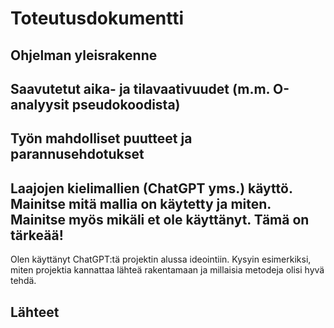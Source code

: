 # Toteutusdokumentti

## Ohjelman yleisrakenne

## Saavutetut aika- ja tilavaativuudet (m.m. O-analyysit pseudokoodista)

## Työn mahdolliset puutteet ja parannusehdotukset

## Laajojen kielimallien (ChatGPT yms.) käyttö. Mainitse mitä mallia on käytetty ja miten. Mainitse myös mikäli et ole käyttänyt. Tämä on tärkeää!

Olen käyttänyt ChatGPT:tä projektin alussa ideointiin. Kysyin esimerkiksi, miten projektia kannattaa lähteä rakentamaan ja millaisia metodeja olisi hyvä tehdä.

## Lähteet
